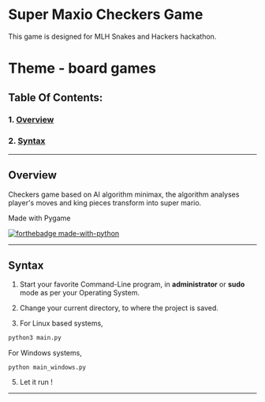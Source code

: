 # **Super Maxio Checkers Game**
This game is designed for MLH Snakes and Hackers hackathon.
# Theme - board games

## Table Of Contents:

### 1.  [Overview](#overview)
### 2.  [Syntax](#syntax)

---

## Overview

Checkers game based on AI algorithm minimax, the algorithm analyses player's moves and king pieces transform into super mario.

Made with Pygame

[![forthebadge made-with-python](http://ForTheBadge.com/images/badges/made-with-python.svg)](https://www.python.org/)


---


## Syntax

1. Start your favorite Command-Line program, in **administrator** or **sudo** mode as per your Operating System.

2. Change your current directory, to where the project is saved.

3. For Linux based systems,

```bash
python3 main.py 
```

   For Windows systems,

```shell
python main_windows.py 
```

5. Let it run !

---




